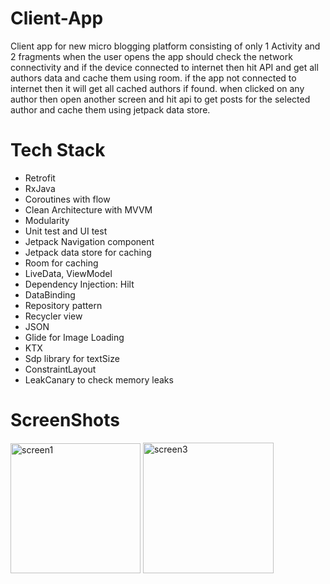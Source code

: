 # Client-App
Client app for new micro blogging platform consisting of only 1 Activity and 2 fragments when the user opens the app should check the network connectivity and if the device connected to internet then hit API and get all authors data and cache them using room. if the app not connected to internet then it will get all cached authors if found. when clicked on any author then open another screen and hit api to get posts for the selected author and cache them using jetpack data store.
# Tech Stack
- Retrofit
- RxJava
- Coroutines with flow
- Clean Architecture with MVVM
- Modularity
- Unit test and UI test
- Jetpack Navigation component
- Jetpack data store for caching
- Room for caching
- LiveData, ViewModel
- Dependency Injection: Hilt
- DataBinding
- Repository pattern
- Recycler view 
- JSON
- Glide for Image Loading
- KTX
- Sdp library for textSize
- ConstraintLayout
- LeakCanary to check memory leaks
# ScreenShots
<img width="208" alt="screen1" src="https://user-images.githubusercontent.com/40995581/154990309-75b31dac-922e-4ec5-a5a6-bbc7d59b79e4.jpg">
<img width="209" alt="screen3" src="https://user-images.githubusercontent.com/40995581/154990808-0bcf3b71-6168-4d88-a46d-d9057e8cbcd0.jpg">




